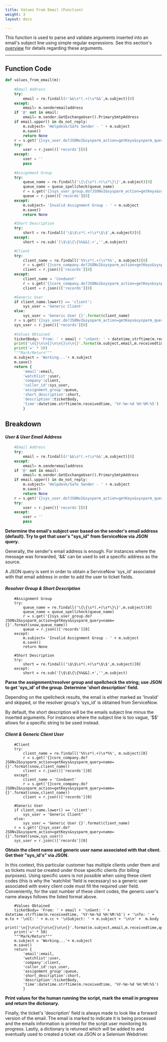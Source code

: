 ```yaml
---
title: Values From Email (Function)
weight: 3
layout: docs

---
```

This function is used to parse and validate arguments inserted into an email's subject line using simple regular expressions. See this section's [overview](/docs/email-toolset/) for details regarding these arguments.

<hr />

## Function Code

```python
def values_from_email(m):
    
    #Email Address
    try:
        email = re.findall(r'&&\s*(.+)\s*&&',m.subject)[0]
    except:
        email= m.senderemailaddress
    if '@' not in email:
        email= m.sender.GetExchangeUser().PrimarySmtpAddress
    if email.upper() in do_not_reply:
        m.subject= 'Helpdesk/Safe Sender - ' + m.subject
        m.save()
        return None
    r = s.get('{}sys_user.do?JSONv2&sysparm_action=getKeys&sysparm_query=email={}'.format(snow,email))
    try:
        user = r.json()['records'][0]
    except:
        user = ''
        pass
    
    #Assignment Group
    try:
        queue_name = re.findall('\{\{\s*(.+)\s*\}\}',m.subject)[0]
        queue_name = queue_spellcheck(queue_name)
        r = s.get('{}sys_user_group.do?JSONv2&sysparm_action=getKeys&sysparm_query=name={}'.format(snow,queue_name))
        queue = r.json()['records'][0]
    except:
        m.subject= 'Invalid Assignment Group - ' + m.subject
        m.save()
        return None

    #Short Description
    try:
        short = re.findall('\$\$\s*(.+)\s*\$\$',m.subject)[0]
    except:
        short = re.sub('[\$\$\{\{%%&&].+','',m.subject)

    #Client
    try:
        client_name = re.findall('%%\s*(.+)\s*%%', m.subject)[0]
        r = s.get('{}core_company.do?JSONv2&sysparm_action=getKeys&sysparm_query=name={}'.format(snow,client_name))
        client = r.json()['records'][0]
    except:
        client_name = 'Conduent'
        r = s.get('{}core_company.do?JSONv2&sysparm_action=getKeys&sysparm_query=name={}'.format(snow,client_name))
        client = r.json()['records'][0]

    #Generic User
    if client_name.lower() == 'client':
        sys_user = 'Generic Client'
    else:
        sys_user = 'Generic User {}'.format(client_name)
    r = s.get('{}sys_user.do?JSONv2&sysparm_action=getKeys&sysparm_query=name={}'.format(snow,sys_user))
    sys_user = r.json()['records'][0]
    
    #Values Obtained
    ticketBody= 'From: ' + email + '\nSent: ' + datetime.strftime(m.receivedtime, '%Y-%m-%d %H:%M:%S') + '\nTo: ' + m.to + '\nCC: ' + m.cc + '\nSubject: ' + m.subject + '\n\n' +  m.body
    print('\n{}\n\n{}\n\n{}\n\n{}'.format(m.subject,email,m.receivedtime,queue_name.upper()))
    print('=' * 50)
    """Mark/Return"""
    m.subject = 'Working...'+ m.subject
    m.save()
    return {
        'email':email,
        'watchlist':user,
        'company':client,
        'caller_id':sys_user,
        'assignment_group':queue,
        'short_description':short,
        'description':ticketBody,
        'time':datetime.strftime(m.receivedtime, '%Y-%m-%d %H:%M:%S')
        }
```

## Breakdown

#### **_User & User Email Address_**

```python
    #Email Address
    try:
        email = re.findall(r'&&\s*(.+)\s*&&',m.subject)[0]
    except:
        email= m.senderemailaddress
    if '@' not in email:
        email= m.sender.GetExchangeUser().PrimarySmtpAddress
    if email.upper() in do_not_reply:
        m.subject= 'Helpdesk/Safe Sender - ' + m.subject
        m.save()
        return None
    r = s.get('{}sys_user.do?JSONv2&sysparm_action=getKeys&sysparm_query=email={}'.format(snow,email))
    try:
        user = r.json()['records'][0]
    except:
        user = ''
        pass
```

**Determine the email's subject user based on the sender's email address (default). Try to get that user's "sys_id" from ServiceNow via JSON query.**

Generally, the sender's email address is enough. For instances where the message was forwarded, '&&' can be used to set a specific address as the source.

A JSON query is sent in order to obtain a ServiceNow 'sys_id' associated with that email address in order to add the user to ticket fields.

#### **_Resolver Group & Short Description_**

        #Assignment Group
        try:
            queue_name = re.findall('\{\{\s*(.+)\s*\}\}',m.subject)[0]
            queue_name = queue_spellcheck(queue_name)
            r = s.get('{}sys_user_group.do?JSONv2&sysparm_action=getKeys&sysparm_query=name={}'.format(snow,queue_name))
            queue = r.json()['records'][0]
        except:
            m.subject= 'Invalid Assignment Group - ' + m.subject
            m.save()
            return None
    
        #Short Description
        try:
            short = re.findall('\$\$\s*(.+)\s*\$\$',m.subject)[0]
        except:
            short = re.sub('[\$\$\{\{%%&&].+','',m.subject)

**Parse the assignment/resolver group and spellcheck the string; use JSON to get 'sys_id' of the group. Determine 'short description' field.**

Depending on the spellcheck results, the email is either marked as 'Invalid' and skipped, or the resolver group's 'sys_id' is obtained from ServiceNow.

By default, the short description will be the emails subject line minus the inserted arguments. For instances where the subject line is too vague, '$$' allows for a specific string to be used instead.

#### **_Client & Generic Client User_**

        #Client
        try:
            client_name = re.findall('%%\s*(.+)\s*%%', m.subject)[0]
            r = s.get('{}core_company.do?JSONv2&sysparm_action=getKeys&sysparm_query=name={}'.format(snow,client_name))
            client = r.json()['records'][0]
        except:
            client_name = 'Conduent'
            r = s.get('{}core_company.do?JSONv2&sysparm_action=getKeys&sysparm_query=name={}'.format(snow,client_name))
            client = r.json()['records'][0]
    
        #Generic User
        if client_name.lower() == 'client':
            sys_user = 'Generic Client'
        else:
            sys_user = 'Generic User {}'.format(client_name)
        r = s.get('{}sys_user.do?JSONv2&sysparm_action=getKeys&sysparm_query=name={}'.format(snow,sys_user))
        sys_user = r.json()['records'][0]

**Obtain the client name and generic user name associated with that client. Get their "sys_id's" via JSON.**

In this context, this particular customer has multiple clients under them and so tickets must be created under those specific clients (for billing purposes). Using specific users is not possible when using these client codes (this is why the 'watchlist 'field is necessary) so a generic user associated with every client code must fill the required user field. Conveniently, for the vast number of these client codes, the generic user's name always follows the listed format above.

        #Values Obtained
        ticketBody= 'From: ' + email + '\nSent: ' + datetime.strftime(m.receivedtime, '%Y-%m-%d %H:%M:%S') + '\nTo: ' + m.to + '\nCC: ' + m.cc + '\nSubject: ' + m.subject + '\n\n' +  m.body
        print('\n{}\n\n{}\n\n{}\n\n{}'.format(m.subject,email,m.receivedtime,queue_name.upper()))
        print('=' * 50)
        """Mark/Return"""
        m.subject = 'Working...'+ m.subject
        m.save()
        return {
            'email':email,
            'watchlist':user,
            'company':client,
            'caller_id':sys_user,
            'assignment_group':queue,
            'short_description':short,
            'description':ticketBody,
            'time':datetime.strftime(m.receivedtime, '%Y-%m-%d %H:%M:%S')
            }

**Print values for the human running the script, mark the email in progress and return the dictionary.**

Finally, the ticket's 'description' field is always made to look like a forward version of the email. The email is marked to indicate it is being processed and the emails information is printed for the script user monitoring its progress. Lastly, a dictionary is returned which will be added to and eventually used to created a ticket via JSON or a Selenium Webdriver.